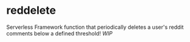# reddelete
Serverless Framework function that periodically deletes a user's reddit comments below a defined threshold!
_WIP_